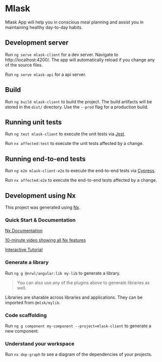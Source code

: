# Mlask

Mlask App will help you in conscious meal planning and assist you in maintaining healthy day-to-day habits.

## Development server

Run `ng serve mlask-client` for a dev server. Navigate to http://localhost:4200/. The app will automatically reload if you change any of the source files.

Run `ng serve mlask-api` for a api server.

## Build

Run `ng build mlask-client` to build the project. The build artifacts will be stored in the `dist/` directory. Use the `--prod` flag for a production build.

## Running unit tests

Run `ng test mlask-client` to execute the unit tests via [Jest](https://jestjs.io).

Run `nx affected:test` to execute the unit tests affected by a change.

## Running end-to-end tests

Run `ng e2e mlask-client-e2e` to execute the end-to-end tests via [Cypress](https://www.cypress.io).

Run `nx affected:e2e` to execute the end-to-end tests affected by a change.

## Development using Nx

This project was generated using [Nx](https://nx.dev).

### Quick Start & Documentation

[Nx Documentation](https://nx.dev/angular)

[10-minute video showing all Nx features](https://nx.dev/angular/getting-started/what-is-nx)

[Interactive Tutorial](https://nx.dev/angular/tutorial/01-create-application)

### Generate a library

Run `ng g @nrwl/angular:lib my-lib` to generate a library.

> You can also use any of the plugins above to generate libraries as well.

Libraries are sharable across libraries and applications. They can be imported from `@mlsk/mylib`.

### Code scaffolding

Run `ng g component my-component --project=mlask-client` to generate a new component.

### Understand your workspace

Run `nx dep-graph` to see a diagram of the dependencies of your projects.